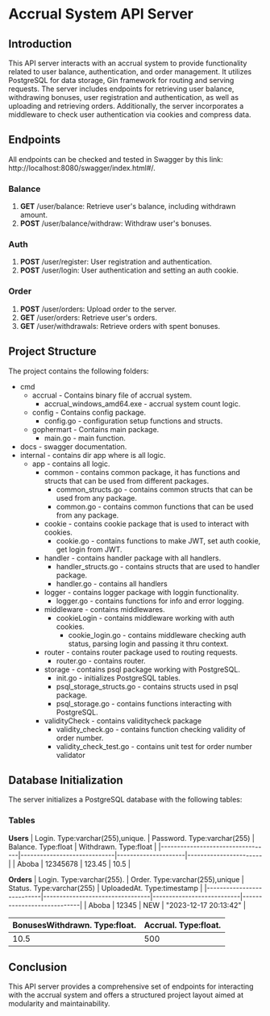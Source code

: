 # Accrual System API Server

## Introduction

This API server interacts with an accrual system to provide functionality related to user balance, authentication, and order management. It utilizes PostgreSQL for data storage, Gin framework for routing and serving requests. The server includes endpoints for retrieving user balance, withdrawing bonuses, user registration and authentication, as well as uploading and retrieving orders. Additionally, the server incorporates a middleware to check user authentication via cookies and compress data. 

## Endpoints

All endpoints can be checked and tested in Swagger by this link: http://localhost:8080/swagger/index.html#/.

### Balance
1. **GET** /user/balance: Retrieve user's balance, including withdrawn amount.
2. **POST** /user/balance/withdraw: Withdraw user's bonuses.

### Auth
1. **POST** /user/register: User registration and authentication.
2. **POST** /user/login: User authentication and setting an auth cookie.

### Order
1. **POST** /user/orders: Upload order to the server.
2. **GET** /user/orders: Retrieve user's orders.
3. **GET** /user/withdrawals: Retrieve orders with spent bonuses.

## Project Structure
The project contains the following folders:
+ cmd
  + accrual - Contains binary file of accrual system.
    + accrual_windows_amd64.exe - accrual system count logic.
  + config - Contains config package.
    + config.go - configuration setup functions and structs.
  + gophermart - Contains main package.
    + main.go - main function.
+ docs - swagger documentation.
+ internal - contains dir app where is all logic.
  + app - contains all logic.
    + common - contains common package, it has functions and structs that can be used from different packages.
      + common_structs.go - contains common structs that can be used from any package.
      + common.go - contains common functions that can be used from any package.
    + cookie - contains cookie package that is used to interact with cookies.
      + cookie.go - contains functions to make JWT, set auth cookie, get login from JWT.
    + handler - contains handler package with all handlers.
      + handler_structs.go - contains structs that are used to handler package.
      + handler.go - contains all handlers
    + logger - contains logger package with loggin functionality.
      + logger.go - contains functions for info and error logging.
    + middleware - contains middlewares.
      + cookieLogin - contains middleware working with auth cookies.
        + cookie_login.go - contains middleware checking auth status, parsing login and passing it thru context.
    + router - contains router package used to routing requests.
        + router.go - contains router.
    + storage - contains psql package working with PostgreSQL.
        + init.go - initializes PostgreSQL tables.
        + psql_storage_structs.go - contains structs used in psql package.
        + psql_storage.go - contains functions interacting with PostgreSQL. 
    + validityCheck - contains validitycheck package
        + validity_check.go - contains function checking validity of order number.
        + validity_check_test.go - contains unit test for order number validator

## Database Initialization
The server initializes a PostgreSQL database with the following tables:
### Tables

**Users**
| Login. Type:varchar(255),unique. | Password. Type:varchar(255) | Balance. Type:float | Withdrawn. Type:float |
|----------------------------------|-----------------------------|---------------------|-----------------------|
| Aboba                            | 12345678                    | 123.45              | 10.5                  |

**Orders**
| Login. Type:varchar(255). | Order. Type:varchar(255),unique | Status. Type:varchar(255) | UploadedAt. Type:timestamp | 
|---------------------------|---------------------------------|---------------------------|----------------------------|
| Aboba                     | 12345                           | NEW                       | "2023-12-17 20:13:42"      |

BonusesWithdrawn. Type:float. | Accrual. Type:float. |
------------------------------|----------------------|
 10.5                         | 500                  |

## Conclusion
This API server provides a comprehensive set of endpoints for interacting with the accrual system and offers a structured project layout aimed at modularity and maintainability.

